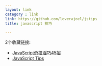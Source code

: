 ```yaml
---
layout: link
category : link
link: https://github.com/loverajoel/jstips
title: javascript 技巧

---
```


2个收藏链接:

* [JavaScript奇技淫巧45招](http://chensd.com/2015-01/45-useful-javascript-tips-tricks-and-best-practices.html)
* [JavaScript Tips](https://github.com/loverajoel/jstips)
